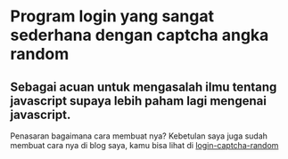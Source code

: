 # Program login yang sangat sederhana dengan captcha angka random
## Sebagai acuan untuk mengasalah ilmu tentang javascript supaya lebih paham lagi mengenai javascript.
Penasaran bagaimana cara membuat nya? Kebetulan saya juga sudah membuat cara nya di blog saya, kamu bisa lihat di [login-captcha-random](https://mfebriann.github.io/tutorial/program-login-captcha-angka-random/)
